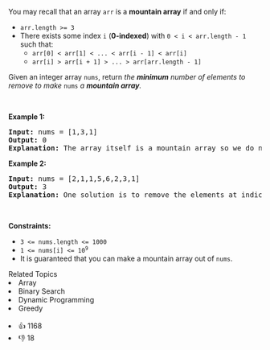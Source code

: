 <p>You may recall that an array <code>arr</code> is a <strong>mountain array</strong> if and only if:</p>

<ul> 
 <li><code>arr.length &gt;= 3</code></li> 
 <li>There exists some index <code>i</code> (<strong>0-indexed</strong>) with <code>0 &lt; i &lt; arr.length - 1</code> such that: 
  <ul> 
   <li><code>arr[0] &lt; arr[1] &lt; ... &lt; arr[i - 1] &lt; arr[i]</code></li> 
   <li><code>arr[i] &gt; arr[i + 1] &gt; ... &gt; arr[arr.length - 1]</code></li> 
  </ul> </li> 
</ul>

<p>Given an integer array <code>nums</code>​​​, return <em>the <strong>minimum</strong> number of elements to remove to make </em><code>nums<em>​​​</em></code><em> </em><em>a <strong>mountain array</strong>.</em></p>

<p>&nbsp;</p> 
<p><strong class="example">Example 1:</strong></p>

<pre>
<strong>Input:</strong> nums = [1,3,1]
<strong>Output:</strong> 0
<strong>Explanation:</strong> The array itself is a mountain array so we do not need to remove any elements.
</pre>

<p><strong class="example">Example 2:</strong></p>

<pre>
<strong>Input:</strong> nums = [2,1,1,5,6,2,3,1]
<strong>Output:</strong> 3
<strong>Explanation:</strong> One solution is to remove the elements at indices 0, 1, and 5, making the array nums = [1,5,6,3,1].
</pre>

<p>&nbsp;</p> 
<p><strong>Constraints:</strong></p>

<ul> 
 <li><code>3 &lt;= nums.length &lt;= 1000</code></li> 
 <li><code>1 &lt;= nums[i] &lt;= 10<sup>9</sup></code></li> 
 <li>It is guaranteed that you can make a mountain array out of <code>nums</code>.</li> 
</ul>

<div><div>Related Topics</div><div><li>Array</li><li>Binary Search</li><li>Dynamic Programming</li><li>Greedy</li></div></div><br><div><li>👍 1168</li><li>👎 18</li></div>